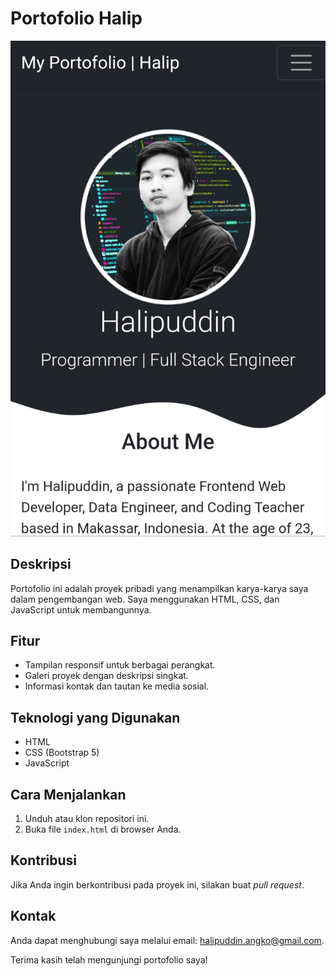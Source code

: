 # Portofolio Halip

![Screenshot](projects/halip-portofolio.netlify.jpg)

## Deskripsi

Portofolio ini adalah proyek pribadi yang menampilkan karya-karya saya dalam pengembangan web. Saya menggunakan HTML, CSS, dan JavaScript untuk membangunnya.

## Fitur

- Tampilan responsif untuk berbagai perangkat.
- Galeri proyek dengan deskripsi singkat.
- Informasi kontak dan tautan ke media sosial.

## Teknologi yang Digunakan

- HTML
- CSS (Bootstrap 5)
- JavaScript

## Cara Menjalankan

1. Unduh atau klon repositori ini.
2. Buka file `index.html` di browser Anda.

## Kontribusi

Jika Anda ingin berkontribusi pada proyek ini, silakan buat *pull request*.

## Kontak

Anda dapat menghubungi saya melalui email: <halipuddin.angko@gmail.com>.

Terima kasih telah mengunjungi portofolio saya!

